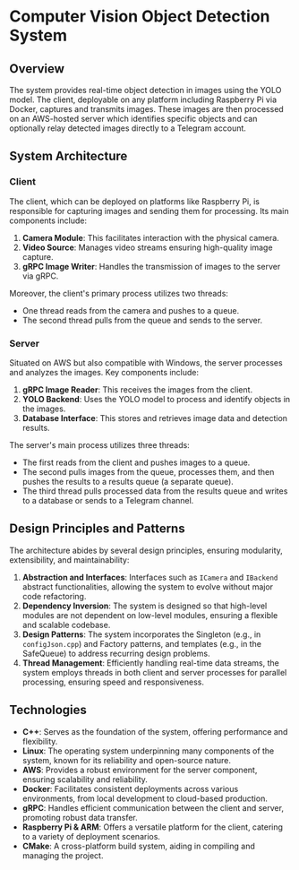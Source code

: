 # Computer Vision Object Detection System

## Overview

The system provides real-time object detection in images using the YOLO model. The client, deployable on any platform including Raspberry Pi via Docker, captures and transmits images. These images are then processed on an AWS-hosted server which identifies specific objects and can optionally relay detected images directly to a Telegram account.

## System Architecture

### Client

The client, which can be deployed on platforms like Raspberry Pi, is responsible for capturing images and sending them for processing. Its main components include:

1. **Camera Module**: This facilitates interaction with the physical camera.
2. **Video Source**: Manages video streams ensuring high-quality image capture.
3. **gRPC Image Writer**: Handles the transmission of images to the server via gRPC.

Moreover, the client's primary process utilizes two threads:
- One thread reads from the camera and pushes to a queue.
- The second thread pulls from the queue and sends to the server.

### Server

Situated on AWS but also compatible with Windows, the server processes and analyzes the images. Key components include:

1. **gRPC Image Reader**: This receives the images from the client.
2. **YOLO Backend**: Uses the YOLO model to process and identify objects in the images.
3. **Database Interface**: This stores and retrieves image data and detection results.

The server's main process utilizes three threads:
- The first reads from the client and pushes images to a queue.
- The second pulls images from the queue, processes them, and then pushes the results to a results queue (a separate queue).
- The third thread pulls processed data from the results queue and writes to a database or sends to a Telegram channel.

## Design Principles and Patterns

The architecture abides by several design principles, ensuring modularity, extensibility, and maintainability:

1. **Abstraction and Interfaces**: Interfaces such as `ICamera` and `IBackend` abstract functionalities, allowing the system to evolve without major code refactoring.
2. **Dependency Inversion**: The system is designed so that high-level modules are not dependent on low-level modules, ensuring a flexible and scalable codebase.
3. **Design Patterns**: The system incorporates the Singleton (e.g., in `configJson.cpp`) and Factory patterns, and templates (e.g., in the SafeQueue) to address recurring design problems.
4. **Thread Management**: Efficiently handling real-time data streams, the system employs threads in both client and server processes for parallel processing, ensuring speed and responsiveness.

## Technologies

- **C++**: Serves as the foundation of the system, offering performance and flexibility.
- **Linux**: The operating system underpinning many components of the system, known for its reliability and open-source nature.
- **AWS**: Provides a robust environment for the server component, ensuring scalability and reliability.
- **Docker**: Facilitates consistent deployments across various environments, from local development to cloud-based production.
- **gRPC**: Handles efficient communication between the client and server, promoting robust data transfer.
- **Raspberry Pi & ARM**: Offers a versatile platform for the client, catering to a variety of deployment scenarios.
- **CMake**: A cross-platform build system, aiding in compiling and managing the project.

